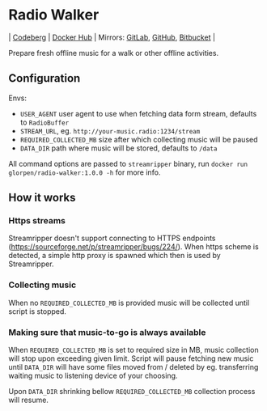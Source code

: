 # Radio Walker

| [Codeberg](https://codeberg.org/glorpen/radio-walker)
| [Docker Hub](https://hub.docker.com/r/glorpen/radio-walker)
| Mirrors:
    [GitLab](https://gitlab.com/glorpen/radio-walker),
    [GitHub](https://github.com/glorpen/radio-walker),
    [Bitbucket](https://bitbucket.org/glorpen/radio-walker)
|

Prepare fresh offline music for a walk or other offline activities.

## Configuration

Envs:

- `USER_AGENT` user agent to use when fetching data form stream, defaults to `RadioBuffer`
- `STREAM_URL`, eg. `http://your-music.radio:1234/stream`
- `REQUIRED_COLLECTED_MB` size after which collecting music will be paused
- `DATA_DIR` path where music will be stored, defaults to `/data`

All command options are passed to `streamripper` binary, run `docker run glorpen/radio-walker:1.0.0 -h` for more info.

## How it works

### Https streams

Streamripper doesn't support connecting to HTTPS endpoints (https://sourceforge.net/p/streamripper/bugs/224/).
When https scheme is detected, a simple http proxy is spawned which then is used by Streamripper.

### Collecting music

When no `REQUIRED_COLLECTED_MB` is provided music will be collected until script is stopped.

### Making sure that music-to-go is always available

When `REQUIRED_COLLECTED_MB` is set to required size in MB, music collection will stop upon exceeding given limit.
Script will pause fetching new music until `DATA_DIR` will have some files moved from / deleted by eg. transferring
waiting music to listening device of your choosing.

Upon `DATA_DIR` shrinking bellow `REQUIRED_COLLECTED_MB` collection process will resume.

